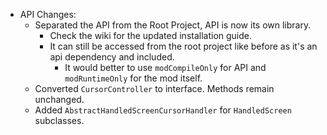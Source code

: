 - API Changes:
  - Separated the API from the Root Project, API is now its own library.
    - Check the wiki for the updated installation guide.
    - It can still be accessed from the root project like before as it's an api dependency and included.
      - It would better to use `modCompileOnly` for API and `modRuntimeOnly` for the mod itself.
  - Converted `CursorController` to interface. Methods remain unchanged.
  - Added `AbstractHandledScreenCursorHandler` for `HandledScreen` subclasses.